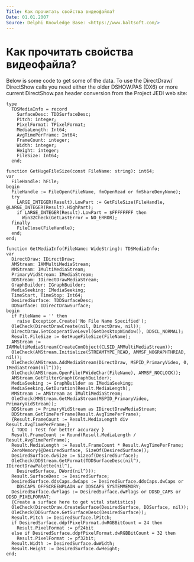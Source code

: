 ```yaml
---
Title: Как прочитать свойства видеофайла?
Date: 01.01.2007
Source: Delphi Knowledge Base: <https://www.baltsoft.com/>
---
```



Как прочитать свойства видеофайла?
==================================

Below is some code to get some of the data. To use the DirectDraw/
DirectShow calls you need either the older DSHOW.PAS (DX6) or more
current DirectShow.pas header conversion from the Project JEDI web site:

    type
      TDSMediaInfo = record
        SurfaceDesc: TDDSurfaceDesc;
        Pitch: integer;
        PixelFormat: TPixelFormat;
        MediaLength: Int64;
        AvgTimePerFrame: Int64;
        FrameCount: integer;
        Width: integer;
        Height: integer;
        FileSize: Int64;
      end;
     
    function GetHugeFileSize(const FileName: string): int64;
    var
      FileHandle: hFile;
    begin
      FileHandle := FileOpen(FileName, fmOpenRead or fmShareDenyNone);
      try
        LARGE_INTEGER(Result).LowPart := GetFileSize(FileHandle, @LARGE_INTEGER(Result).HighPart);
        if LARGE_INTEGER(Result).LowPart = $FFFFFFFF then
          Win32Check(GetLastError = NO_ERROR);
      finally
        FileClose(FileHandle);
      end;
    end;
     
    function GetMediaInfo(FileName: WideString): TDSMediaInfo;
    var
      DirectDraw: IDirectDraw;
      AMStream: IAMMultiMediaStream;
      MMStream: IMultiMediaStream;
      PrimaryVidStream: IMediaStream;
      DDStream: IDirectDrawMediaStream;
      GraphBuilder: IGraphBuilder;
      MediaSeeking: IMediaSeeking;
      TimeStart, TimeStop: Int64;
      DesiredSurface: TDDSurfaceDesc;
      DDSurface: IDirectDrawSurface;
    begin
      if FileName = '' then
        raise Exception.Create('No File Name Specified');
      OleCheck(DirectDrawCreate(nil, DirectDraw, nil));
      DirectDraw.SetCooperativeLevel(GetDesktopWindow(), DDSCL_NORMAL);
      Result.FileSize := GetHugeFileSize(FileName);
      AMStream := IAMMultiMediaStream(CreateComObject(CLSID_AMMultiMediaStream));
      OleCheck(AMStream.Initialize(STREAMTYPE_READ, AMMSF_NOGRAPHTHREAD, nil));
      OleCheck(AMStream.AddMediaStream(DirectDraw, MSPID_PrimaryVideo, 0, IMediaStream(nil^)));
      OleCheck(AMStream.OpenFile(PWideChar(FileName), AMMSF_NOCLOCK));
      AMStream.GetFilterGraph(GraphBuilder);
      MediaSeeking := GraphBuilder as IMediaSeeking;
      MediaSeeking.GetDuration(Result.MediaLength);
      MMStream := AMStream as IMultiMediaStream;
      OleCheck(MMStream.GetMediaStream(MSPID_PrimaryVideo, PrimaryVidStream));
      DDStream := PrimaryVidStream as IDirectDrawMediaStream;
      DDStream.GetTimePerFrame(Result.AvgTimePerFrame);
      {Result.FrameCount := Result.MediaLength div Result.AvgTimePerFrame;}
      { TODO : Test for better accuracy }
      Result.FrameCount := Round(Result.MediaLength / Result.AvgTimePerFrame);
      Result.MediaLength := Result.FrameCount * Result.AvgTimePerFrame;
      ZeroMemory(@DesiredSurface, SizeOf(DesiredSurface));
      DesiredSurface.dwSize := Sizeof(DesiredSurface);
      OleCheck(DDStream.GetFormat(TDDSurfaceDesc(nil^), IDirectDrawPalette(nil^),
        DesiredSurface, DWord(nil^)));
      Result.SurfaceDesc := DesiredSurface;
      DesiredSurface.ddsCaps.dwCaps := DesiredSurface.ddsCaps.dwCaps or
        DDSCAPS_OFFSCREENPLAIN or DDSCAPS_SYSTEMMEMORY;
      DesiredSurface.dwFlags := DesiredSurface.dwFlags or DDSD_CAPS or DDSD_PIXELFORMAT;
      {Create a surface here to get vital statistics}
      OleCheck(DirectDraw.CreateSurface(DesiredSurface, DDSurface, nil));
      OleCheck(DDSurface.GetSurfaceDesc(DesiredSurface));
      Result.Pitch := DesiredSurface.lPitch;
      if DesiredSurface.ddpfPixelFormat.dwRGBBitCount = 24 then
        Result.PixelFormat := pf24bit
      else if DesiredSurface.ddpfPixelFormat.dwRGBBitCount = 32 then
        Result.PixelFormat := pf32bit;
      Result.Width := DesiredSurface.dwWidth;
      Result.Height := DesiredSurface.dwHeight;
    end;

